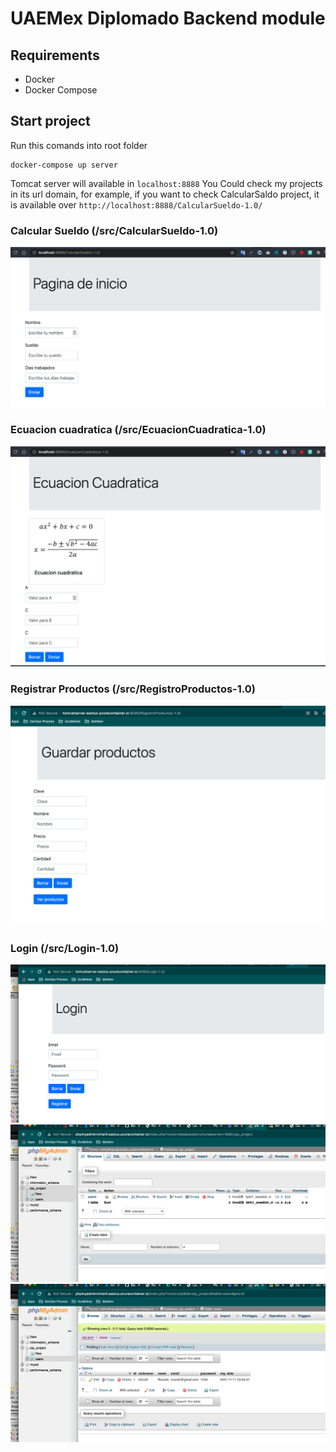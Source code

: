 # UAEMex Diplomado Backend module

## Requirements
* Docker
* Docker Compose

## Start project
Run this comands into root folder
```
docker-compose up server
```

Tomcat server will available in `localhost:8888`
You Could check my projects in its url domain, for example, if you want to check CalcularSaldo project, it is available over `http://localhost:8888/CalcularSueldo-1.0/`

### Calcular Sueldo (/src/CalcularSueldo-1.0)
![Calcular Sueldo 1](./assets/images/calcular_sueldo/1.png)

### Ecuacion cuadratica (/src/EcuacionCuadratica-1.0)
![Ecuacion Cuadratica 2](./assets/images/ecuacion/ecu.png)

### Registrar Productos (/src/RegistroProductos-1.0)
![Registrar Productos 3](./assets/images/productos/1.png)

### Login (/src/Login-1.0)
![Registrar Productos 3](./assets/images/login/1.png)
![Registrar Productos 2](./assets/images/login/2.png)
![Registrar Productos 1](./assets/images/login/3.png)
